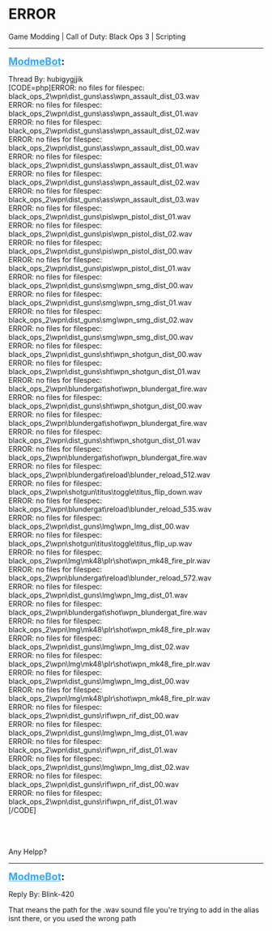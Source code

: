 # ERROR
Game Modding | Call of Duty: Black Ops 3 | Scripting

---
<strong style="font-size: 1.4em;"><span style="text-decoration: underline;text-decoration-color: #34a7f9;"><span style="color:#34a7f9;">ModmeBot</span></span>:</strong>

<p>Thread By: hubigygjjik<br />[CODE=php]ERROR: no files for filespec: black_ops_2\wpn\dist_guns\ass\wpn_assault_dist_03.wav<br />ERROR: no files for filespec: black_ops_2\wpn\dist_guns\ass\wpn_assault_dist_01.wav<br />ERROR: no files for filespec: black_ops_2\wpn\dist_guns\ass\wpn_assault_dist_02.wav<br />ERROR: no files for filespec: black_ops_2\wpn\dist_guns\ass\wpn_assault_dist_00.wav<br />ERROR: no files for filespec: black_ops_2\wpn\dist_guns\ass\wpn_assault_dist_01.wav<br />ERROR: no files for filespec: black_ops_2\wpn\dist_guns\ass\wpn_assault_dist_02.wav<br />ERROR: no files for filespec: black_ops_2\wpn\dist_guns\ass\wpn_assault_dist_03.wav<br />ERROR: no files for filespec: black_ops_2\wpn\dist_guns\pis\wpn_pistol_dist_01.wav<br />ERROR: no files for filespec: black_ops_2\wpn\dist_guns\pis\wpn_pistol_dist_02.wav<br />ERROR: no files for filespec: black_ops_2\wpn\dist_guns\pis\wpn_pistol_dist_00.wav<br />ERROR: no files for filespec: black_ops_2\wpn\dist_guns\pis\wpn_pistol_dist_01.wav<br />ERROR: no files for filespec: black_ops_2\wpn\dist_guns\smg\wpn_smg_dist_00.wav<br />ERROR: no files for filespec: black_ops_2\wpn\dist_guns\smg\wpn_smg_dist_01.wav<br />ERROR: no files for filespec: black_ops_2\wpn\dist_guns\smg\wpn_smg_dist_02.wav<br />ERROR: no files for filespec: black_ops_2\wpn\dist_guns\smg\wpn_smg_dist_00.wav<br />ERROR: no files for filespec: black_ops_2\wpn\dist_guns\sht\wpn_shotgun_dist_00.wav<br />ERROR: no files for filespec: black_ops_2\wpn\dist_guns\sht\wpn_shotgun_dist_01.wav<br />ERROR: no files for filespec: black_ops_2\wpn\blundergat\shot\wpn_blundergat_fire.wav<br />ERROR: no files for filespec: black_ops_2\wpn\dist_guns\sht\wpn_shotgun_dist_00.wav<br />ERROR: no files for filespec: black_ops_2\wpn\blundergat\shot\wpn_blundergat_fire.wav<br />ERROR: no files for filespec: black_ops_2\wpn\dist_guns\sht\wpn_shotgun_dist_01.wav<br />ERROR: no files for filespec: black_ops_2\wpn\blundergat\shot\wpn_blundergat_fire.wav<br />ERROR: no files for filespec: black_ops_2\wpn\blundergat\reload\blunder_reload_512.wav<br />ERROR: no files for filespec: black_ops_2\wpn\shotgun\titus\toggle\titus_flip_down.wav<br />ERROR: no files for filespec: black_ops_2\wpn\blundergat\reload\blunder_reload_535.wav<br />ERROR: no files for filespec: black_ops_2\wpn\dist_guns\lmg\wpn_lmg_dist_00.wav<br />ERROR: no files for filespec: black_ops_2\wpn\shotgun\titus\toggle\titus_flip_up.wav<br />ERROR: no files for filespec: black_ops_2\wpn\lmg\mk48\plr\shot\wpn_mk48_fire_plr.wav<br />ERROR: no files for filespec: black_ops_2\wpn\blundergat\reload\blunder_reload_572.wav<br />ERROR: no files for filespec: black_ops_2\wpn\dist_guns\lmg\wpn_lmg_dist_01.wav<br />ERROR: no files for filespec: black_ops_2\wpn\blundergat\shot\wpn_blundergat_fire.wav<br />ERROR: no files for filespec: black_ops_2\wpn\lmg\mk48\plr\shot\wpn_mk48_fire_plr.wav<br />ERROR: no files for filespec: black_ops_2\wpn\dist_guns\lmg\wpn_lmg_dist_02.wav<br />ERROR: no files for filespec: black_ops_2\wpn\lmg\mk48\plr\shot\wpn_mk48_fire_plr.wav<br />ERROR: no files for filespec: black_ops_2\wpn\dist_guns\lmg\wpn_lmg_dist_00.wav<br />ERROR: no files for filespec: black_ops_2\wpn\lmg\mk48\plr\shot\wpn_mk48_fire_plr.wav<br />ERROR: no files for filespec: black_ops_2\wpn\dist_guns\rif\wpn_rif_dist_00.wav<br />ERROR: no files for filespec: black_ops_2\wpn\dist_guns\lmg\wpn_lmg_dist_01.wav<br />ERROR: no files for filespec: black_ops_2\wpn\dist_guns\rif\wpn_rif_dist_01.wav<br />ERROR: no files for filespec: black_ops_2\wpn\dist_guns\lmg\wpn_lmg_dist_02.wav<br />ERROR: no files for filespec: black_ops_2\wpn\dist_guns\rif\wpn_rif_dist_00.wav<br />ERROR: no files for filespec: black_ops_2\wpn\dist_guns\rif\wpn_rif_dist_01.wav<br />[/CODE]<br /><br /><br /><br /><p style="text-align:left;">Any Helpp?</p><p style="text-align:left;"></p><p style="text-align:left;"></p><p style="text-align:left;"></p></p>

---
<strong style="font-size: 1.4em;"><span style="text-decoration: underline;text-decoration-color: #34a7f9;"><span style="color:#34a7f9;">ModmeBot</span></span>:</strong>

<p>Reply By: Blink-420<br /><p style="text-align:left;">That means the path for the .wav sound file you&#39;re trying to add in the alias isnt there, or you used the wrong path</p></p>
